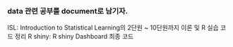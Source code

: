 ### data 관련 공부를 document로 남기자.

ISL: Introduction to Statistical Learning의 2단원 ~ 10단원까지 이론 및 R 실습 코드 정리
R shiny: R shiny Dashboard 최종 코드


